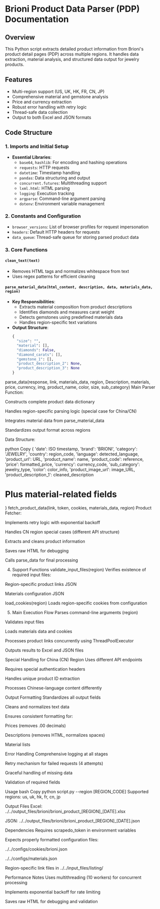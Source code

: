 # Brioni Product Data Parser (PDP) Documentation

## Overview
This Python script extracts detailed product information from Brioni's product detail pages (PDP) across multiple regions. It handles data extraction, material analysis, and structured data output for jewelry products.

## Features
- Multi-region support (US, UK, HK, FR, CN, JP)
- Comprehensive material and gemstone analysis
- Price and currency extraction
- Robust error handling with retry logic
- Thread-safe data collection
- Output to both Excel and JSON formats

## Code Structure

### 1. Imports and Initial Setup
- **Essential Libraries**:
  - `base64`, `hashlib`: For encoding and hashing operations
  - `requests`: HTTP requests
  - `datetime`: Timestamp handling
  - `pandas`: Data structuring and output
  - `concurrent.futures`: Multithreading support
  - `lxml.html`: HTML parsing
  - `logging`: Execution tracking
  - `argparse`: Command-line argument parsing
  - `dotenv`: Environment variable management

### 2. Constants and Configuration
- `browser_versions`: List of browser profiles for request impersonation
- `headers`: Default HTTP headers for requests
- `data_queue`: Thread-safe queue for storing parsed product data

### 3. Core Functions

#### `clean_text(text)`
- Removes HTML tags and normalizes whitespace from text
- Uses regex patterns for efficient cleaning

#### `parse_material_data(html_content, description, data, materials_data, region)`
- **Key Responsibilities**:
  - Extracts material composition from product descriptions
  - Identifies diamonds and measures carat weight
  - Detects gemstones using predefined materials data
  - Handles region-specific text variations
- **Output Structure**:
  ```python
  {
    "size": "",
    "material": [],
    "diamonds": False,
    "diamond_carats": [],
    "gemstone_1": [],
    "product_description_2": None,
    "product_description_3": None
  }
parse_data(response, link, materials_data, region, Description, materials, price, currency, img, product_name, color, size, sub_category)
Main Parser Function:

Constructs complete product data dictionary

Handles region-specific parsing logic (special case for China/CN)

Integrates material data from parse_material_data

Standardizes output format across regions

Data Structure:

python
Copy
{
  'date': ISO timestamp,
  'brand': 'BRIONI',
  'category': 'JEWELRY',
  'country': region_code,
  'language': detected_language,
  'product_url': URL,
  'product_name': name,
  'product_code': reference,
  'price': formatted_price,
  'currency': currency_code,
  'sub_category': jewelry_type,
  'color': color_info,
  'product_image_url': image_URL,
  'product_description_1': cleaned_description
  # Plus material-related fields
}
fetch_product_data(link, token, cookies, materials_data, region)
Product Fetcher:

Implements retry logic with exponential backoff

Handles CN region special cases (different API structure)

Extracts and cleans product information

Saves raw HTML for debugging

Calls parse_data for final processing

4. Support Functions
validate_input_files(region)
Verifies existence of required input files:

Region-specific product links JSON

Materials configuration JSON

load_cookies(region)
Loads region-specific cookies from configuration

5. Main Execution Flow
Parses command-line arguments (region)

Validates input files

Loads materials data and cookies

Processes product links concurrently using ThreadPoolExecutor

Outputs results to Excel and JSON files

Special Handling for China (CN) Region
Uses different API endpoints

Requires special authentication headers

Handles unique product ID extraction

Processes Chinese-language content differently

Output Formatting
Standardizes all output fields

Cleans and normalizes text data

Ensures consistent formatting for:

Prices (removes .00 decimals)

Descriptions (removes HTML, normalizes spaces)

Material lists

Error Handling
Comprehensive logging at all stages

Retry mechanism for failed requests (4 attempts)

Graceful handling of missing data

Validation of required fields

Usage
bash
Copy
python script.py --region [REGION_CODE]
Supported regions: us, uk, hk, fr, cn, jp

Output Files
Excel: ../../output_files/brioni/brioni_product_[REGION]_[DATE].xlsx

JSON: ../../output_files/brioni/brioni_product_[REGION]_[DATE].json

Dependencies
Requires scrapedo_token in environment variables

Expects properly formatted configuration files:

../../configs/cookies/brioni.json

../../configs/materials.json

Region-specific link files in ../../input_files/listing/

Performance Notes
Uses multithreading (10 workers) for concurrent processing

Implements exponential backoff for rate limiting

Saves raw HTML for debugging and validation
